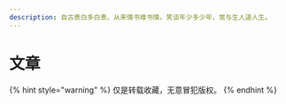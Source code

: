 ```yaml
---
description: 自古表白多白表，从来情书难书情。笑谈年少多少年，常与生人道人生。
---
```


# 文章

{% hint style="warning" %}
仅是转载收藏，无意冒犯版权。
{% endhint %}



